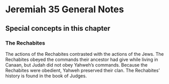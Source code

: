 # Jeremiah 35 General Notes
## Special concepts in this chapter

### The Rechabites

The actions of the Rechabites contrasted with the actions of the Jews. The Rechabites obeyed the commands their ancestor had give while living in Canaan, but Judah did not obey Yahweh’s commands. Because the Rechabites were obedient, Yahweh preserved their clan. The Rechabites’ history is found in the book of Judges.